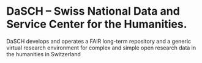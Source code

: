 

# DaSCH – Swiss National Data and Service Center for the Humanities. 
DaSCH develops and operates a FAIR long-term repository and a generic virtual research environment for complex and simple open research data in the humanities in Switzerland
